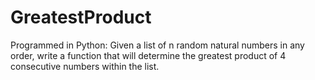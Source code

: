 # GreatestProduct
Programmed in Python: Given a list of n random natural numbers in any order, write a function that will determine the greatest product of 4 consecutive numbers within the list. 
